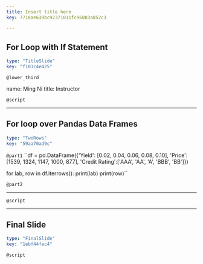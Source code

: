 ```yaml
---
title: Insert title here
key: 7718ae639bc92371011fc96083a852c3

---
```

## For Loop with If Statement

```yaml
type: "TitleSlide"
key: "f103c4e425"
```

`@lower_third`

name: Ming Ni
title: Instructor


`@script`



---
## For loop over Pandas Data Frames

```yaml
type: "TwoRows"
key: "59aa70ad9c"
```

`@part1`
``df = pd.DataFrame({'Yield': [0.02, 0.04, 0.06, 0.08, 0.10],
                   'Price': [1539, 1324, 1147, 1000, 877],
                   'Credit Rating':['AAA', 'AA', 'A', 'BBB', 'BB']})


for lab, row in df.iterrows():
        print(lab)
        print(row)``


`@part2`
************


`@script`



---
## Final Slide

```yaml
type: "FinalSlide"
key: "1ebf44fec4"
```

`@script`


